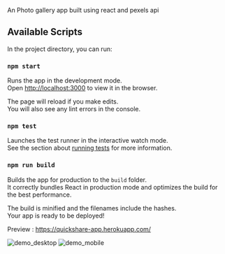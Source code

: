 An Photo gallery app built using react and pexels api

## Available Scripts

In the project directory, you can run:

### `npm start`

Runs the app in the development mode.<br>
Open [http://localhost:3000](http://localhost:3000) to view it in the browser.

The page will reload if you make edits.<br>
You will also see any lint errors in the console.

### `npm test`

Launches the test runner in the interactive watch mode.<br>
See the section about [running tests](https://facebook.github.io/create-react-app/docs/running-tests) for more information.

### `npm run build`

Builds the app for production to the `build` folder.<br>
It correctly bundles React in production mode and optimizes the build for the best performance.

The build is minified and the filenames include the hashes.<br>
Your app is ready to be deployed!

Preview :
https://quickshare-app.herokuapp.com/

![demo_desktop](https://user-images.githubusercontent.com/6765089/180643979-104ea40c-5229-46d4-bc2c-911fb9f36a6b.png)
![demo_mobile](https://user-images.githubusercontent.com/6765089/180644197-f3ef54bc-a415-4198-a4b8-29f8a6cff268.png)
